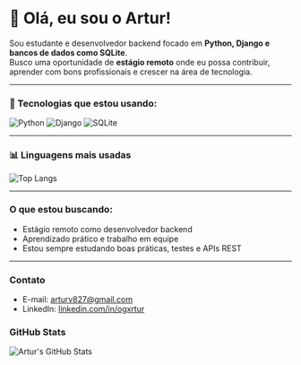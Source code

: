 # 👋 Olá, eu sou o Artur!

Sou estudante e desenvolvedor backend focado em **Python, Django e bancos de dados como SQLite**.  
Busco uma oportunidade de **estágio remoto** onde eu possa contribuir, aprender com bons profissionais e crescer na área de tecnologia.

---

### 🚀 Tecnologias que estou usando:
![Python](https://img.shields.io/badge/Python-3776AB?style=for-the-badge&logo=python&logoColor=white)
![Django](https://img.shields.io/badge/Django-092E20?style=for-the-badge&logo=django&logoColor=white)
![SQLite](https://img.shields.io/badge/SQLite-003B57?style=for-the-badge&logo=sqlite&logoColor=white)

---
### 📊 Linguagens mais usadas
![Top Langs](https://github-readme-stats.vercel.app/api/top-langs/?username=ogxrtur&layout=compact&theme=dark)

---

###  O que estou buscando:
-  Estágio remoto como desenvolvedor backend
-  Aprendizado prático e trabalho em equipe
-  Estou sempre estudando boas práticas, testes e APIs REST

---

###  Contato
-  E-mail: arturv827@gmail.com  
-  LinkedIn: [linkedin.com/in/ogxrtur](https://linkedin.com/in/ogxrtur)

###  GitHub Stats
![Artur's GitHub Stats](https://github-readme-stats.vercel.app/api?username=ogxrtur&show_icons=true&theme=radical)
